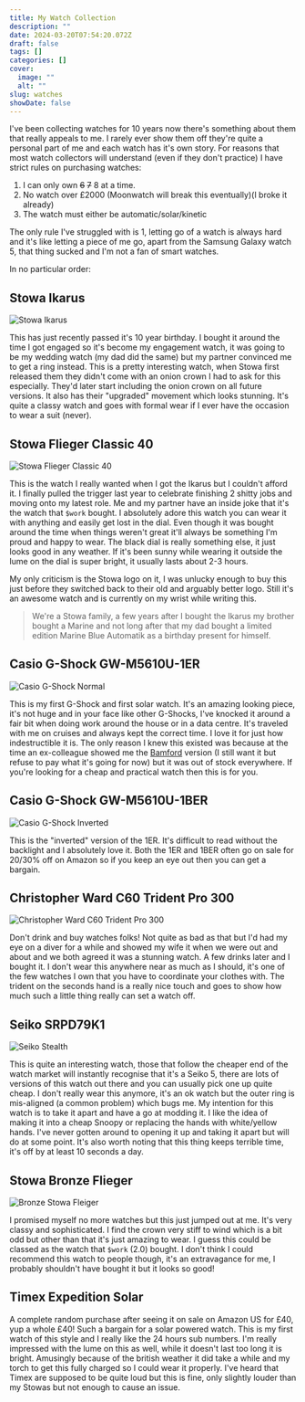 ```yaml
---
title: My Watch Collection
description: ""
date: 2024-03-20T07:54:20.072Z
draft: false
tags: []
categories: []
cover:
  image: ""
  alt: ""
slug: watches
showDate: false
---
```

I've been collecting watches for 10 years now there's something about them that really appeals to me. I rarely ever show them off they're quite a personal part of me and each watch has it's own story. For reasons that most watch collectors will understand (even if they don't practice) I have strict rules on purchasing watches:

1. I can only own ~~6~~ ~~7~~ 8 at a time.
2. No watch over £2000 (Moonwatch will break this eventually)(I broke it already)
3. The watch must either be automatic/solar/kinetic

The only rule I've struggled with is 1, letting go of a watch is always hard and it's like letting a piece of me go, apart from the Samsung Galaxy watch 5, that thing sucked and I'm not a fan of smart watches.

In no particular order:

## Stowa Ikarus

![Stowa Ikarus](stowa_ikarus.jpg)

This has just recently passed it's 10 year birthday. I bought it around the time I got engaged so it's become my engagement watch, it was going to be my wedding watch (my dad did the same) but my partner convinced me to get a ring instead. This is a pretty interesting watch, when Stowa first released them they didn't come with an onion crown I had to ask for this especially. They'd later start including the onion crown on all future versions. It also has their "upgraded" movement which looks stunning. It's quite a classy watch and goes with formal wear if I ever have the occasion to wear a suit (never).

## Stowa Flieger Classic 40

![Stowa Flieger Classic 40](stowa_flieger.jpg)

This is the watch I really wanted when I got the Ikarus but I couldn't afford it. I finally pulled the trigger last year to celebrate finishing 2 shitty jobs and moving onto my latest role. Me and my partner have an inside joke that it's the watch that `$work` bought. I absolutely adore this watch you can wear it with anything and easily get lost in the dial. Even though it was bought around the time when things weren't great it'll always be something I'm proud and happy to wear. The black dial is really something else, it just looks good in any weather. If it's been sunny while wearing it outside the lume on the dial is super bright, it usually lasts about 2-3 hours.

My only criticism is the Stowa logo on it, I was unlucky enough to buy this just before they switched back to their old and arguably better logo. Still it's an awesome watch and is currently on my wrist while writing this.

> We're a Stowa family, a few years after I bought the Ikarus my brother bought a Marine and not long after that my dad bought a limited edition Marine Blue Automatik as a birthday present for himself.

## Casio G-Shock GW-M5610U-1ER

![Casio G-Shock Normal](casio_1er.jpg)

This is my first G-Shock and first solar watch. It's an amazing looking piece, it's not huge and in your face like other G-Shocks, I've knocked it around a fair bit when doing work around the house or in a data centre. It's traveled with me on cruises and always kept the correct time. I love it for just how indestructible it is. The only reason I knew this existed was because at the time an ex-colleague showed me the [Bamford](https://g-shock.co.uk/gw-m5610bwd20-1er) version (I still want it but refuse to pay what it's going for now) but it was out of stock everywhere. If you're looking for a cheap and practical watch then this is for you.

## Casio G-Shock GW-M5610U-1BER

![Casio G-Shock Inverted](casio_1ber.jpg)

This is the "inverted" version of the 1ER. It's difficult to read without the backlight and I absolutely love it. Both the 1ER and 1BER often go on sale for 20/30% off on Amazon so if you keep an eye out then you can get a bargain.

## Christopher Ward C60 Trident Pro 300

![Christopher Ward C60 Trident Pro 300](cw_c60_300.jpg)

Don't drink and buy watches folks! Not quite as bad as that but I'd had my eye on a diver for a while and showed my wife it when we were out and about and we both agreed it was a stunning watch. A few drinks later and I bought it. I don't wear this anywhere near as much as I should, it's one of the few watches I own that you have to coordinate your clothes with. The trident on the seconds hand is a really nice touch and goes to show how much such a little thing really can set a watch off.

## Seiko SRPD79K1

![Seiko Stealth](seiko_5_stealth.jpg)

This is quite an interesting watch, those that follow the cheaper end of the watch market will instantly recognise that it's a Seiko 5, there are lots of versions of this watch out there and you can usually pick one up quite cheap. I don't really wear this anymore, it's an ok watch but the outer ring is mis-aligned (a common problem) which bugs me. My intention for this watch is to take it apart and have a go at modding it. I like the idea of making it into a cheap Snoopy or replacing the hands with white/yellow hands. I've never gotten around to opening it up and taking it apart but will do at some point. It's also worth noting that this thing keeps terrible time, it's off by at least 10 seconds a day.

## Stowa Bronze Flieger

![Bronze Stowa Fleiger](stowa_bronze.jpg)

I promised myself no more watches but this just jumped out at me. It's very classy and sophisticated. I find the crown very stiff to wind which is a bit odd but other than that it's just amazing to wear. I guess this could be classed as the watch that `$work` (2.0) bought. I don't think I could recommend this watch to people though, it's an extravagance for me, I probably shouldn't have bought it but it looks so good!

## Timex Expedition Solar

A complete random purchase after seeing it on sale on Amazon US for £40, yup a whole £40! Such a bargain for a solar powered watch. This is my first watch of this style and I really like the 24 hours sub numbers. I'm really impressed with the lume on this as well, while it doesn't last too long it is bright. Amusingly because of the british weather it did take a while and my torch to get this fully charged so I could wear it properly. I've heard that Timex are supposed to be quite loud but this is fine, only slightly louder than my Stowas but not enough to cause an issue.
